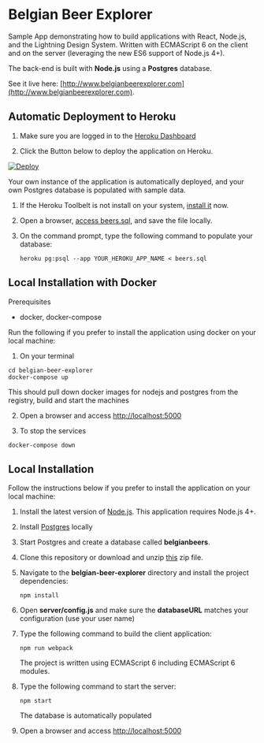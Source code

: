 # Belgian Beer Explorer

Sample App demonstrating how to build applications with React, Node.js, and the Lightning Design System. Written with ECMAScript 6 on the client and on the server (leveraging the new ES6 support of Node.js 4+).

The back-end is built with **Node.js** using a **Postgres** database.

See it live here: [http://www.belgianbeerexplorer.com](http://www.belgianbeerexplorer.com).


## Automatic Deployment to Heroku

1. Make sure you are logged in to the [Heroku Dashboard](https://dashboard.heroku.com)

1. Click the Button below to deploy the application on Heroku.

[![Deploy](https://www.herokucdn.com/deploy/button.png)](https://heroku.com/deploy)

Your own instance of the application is automatically deployed, and your own Postgres database is populated with sample data.

1. If the Heroku Toolbelt is not install on your system, [install it](https://toolbelt.heroku.com/) now.

1. Open a browser, [access beers.sql](https://raw.githubusercontent.com/ccoenraets/belgian-beer-explorer/master/beers.sql), and save the file locally. 

1. On the command prompt, type the following command to populate your database: 
 
    ```
    heroku pg:psql --app YOUR_HEROKU_APP_NAME < beers.sql
    ```

## Local Installation with Docker

Prerequisites
- docker, docker-compose

Run the following if you prefer to install the application using docker on your local machine:

1. On your terminal
```
cd belgian-beer-explorer
docker-compose up
```
This should pull down docker images for nodejs and postgres from the registry, build and start the machines

2. Open a browser and access [http://localhost:5000](http://localhost:5000)

3. To stop the services
```
docker-compose down
```

## Local Installation

Follow the instructions below if you prefer to install the application on your local machine:

1. Install the latest version of [Node.js](https://nodejs.org). This application requires Node.js 4+.

1. Install [Postgres](http://www.postgresql.org/) locally 

1. Start Postgres and create a database called **belgianbeers**.

1. Clone this repository or download and unzip [this](https://github.com/ccoenraets/belgian-beer-explorer/archive/master.zip) zip file.

1. Navigate to the **belgian-beer-explorer** directory and install the project dependencies:

    ```
    npm install
    ```

1. Open **server/config.js** and make sure the **databaseURL** matches your configuration (use your user name)

1. Type the following command to build the client application:

    ```
    npm run webpack
    ```
    
    The project is written using ECMAScript 6 including ECMAScript 6 modules.

1. Type the following command to start the server:
    
    ```
    npm start
    ```
    
    The database is automatically populated
    
1. Open a browser and access [http://localhost:5000](http://localhost:5000)